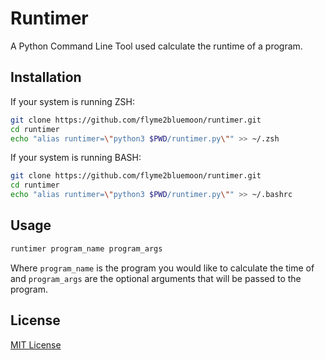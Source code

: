 # Runtimer
A Python Command Line Tool used calculate the runtime of a program.

## Installation

If your system is running ZSH:
```zsh
git clone https://github.com/flyme2bluemoon/runtimer.git
cd runtimer
echo "alias runtimer=\"python3 $PWD/runtimer.py\"" >> ~/.zsh
```

If your system is running BASH:
```bash
git clone https://github.com/flyme2bluemoon/runtimer.git
cd runtimer
echo "alias runtimer=\"python3 $PWD/runtimer.py\"" >> ~/.bashrc
```

## Usage

```sh
runtimer program_name program_args
```
Where `program_name` is the program you would like to calculate the time of and `program_args` are the optional arguments that will be passed to the program.

## License

[MIT License](https://github.com/flyme2bluemoon/runtimer/blob/main/LICENSE)
